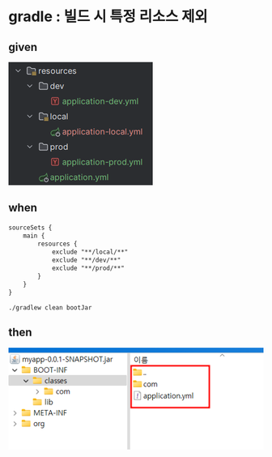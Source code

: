 # gradle : 빌드 시 특정 리소스 제외

## given

![alt text](../../images/20241227_203219.png)

## when

```
sourceSets {
    main {
        resources {
            exclude "**/local/**"
            exclude "**/dev/**"
            exclude "**/prod/**"
        }
    }
}
```

```
./gradlew clean bootJar
```

## then

![alt text](../../images/20241227_203338.png)